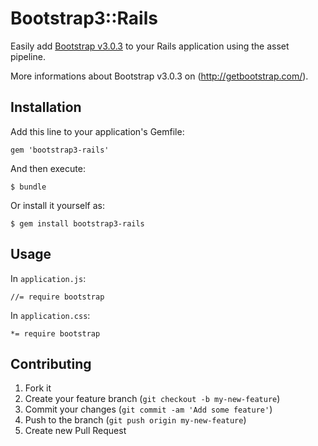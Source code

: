 # Bootstrap3::Rails

Easily add [Bootstrap v3.0.3](https://github.com/twbs/bootstrap/) to your Rails application using the asset pipeline.

More informations about Bootstrap v3.0.3 on (http://getbootstrap.com/).

## Installation

Add this line to your application's Gemfile:

    gem 'bootstrap3-rails'

And then execute:

    $ bundle

Or install it yourself as:

    $ gem install bootstrap3-rails

## Usage

In `application.js`:

    //= require bootstrap

In `application.css`:

    *= require bootstrap

## Contributing

1. Fork it
2. Create your feature branch (`git checkout -b my-new-feature`)
3. Commit your changes (`git commit -am 'Add some feature'`)
4. Push to the branch (`git push origin my-new-feature`)
5. Create new Pull Request
